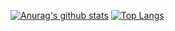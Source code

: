 
<!--
**lyp320/lyp320** is a ✨ _special_ ✨ repository because its `README.md` (this file) appears on your GitHub profile.

Here are some ideas to get you started:

- 🔭 I’m currently working on ...
- 🌱 I’m currently learning ...
- 👯 I’m looking to collaborate on ...
- 🤔 I’m looking for help with ...
- 💬 Ask me about ...
- 📫 How to reach me: ...
- 😄 Pronouns: ...
- ⚡ Fun fact: ...
-->

[![Anurag's github stats](https://github-readme-stats.vercel.app/api?username=caitongbo&show_icons=true)](https://github.com/caitongbo)
[![Top Langs](https://github-readme-stats.vercel.app/api/top-langs/?username=caitongbo&layout=compact)](https://github.com/caitongbo)
